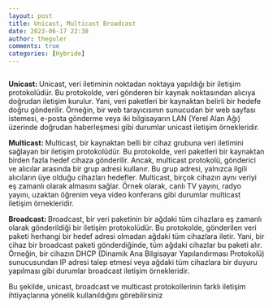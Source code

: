 ```yaml
---
layout: post
title: Unicast, Multicast Broadcast
date: 2023-06-17 22:38
author: theguler
comments: true
categories: [Hybride]
---
```

<!-- wp:image {"id":7516,"sizeSlug":"large","linkDestination":"none"} -->
<figure class="wp-block-image size-large"><img src="https://farukguler.com/assets/post_images/unicast-multicast-broadcast.jpg?w=691" alt="" class="wp-image-7516" /></figure>
<!-- /wp:image -->

<!-- wp:paragraph -->
<p><strong>Unicast: </strong>Unicast, veri iletiminin noktadan noktaya yapıldığı bir iletişim protokolüdür. Bu protokolde, veri gönderen bir kaynak noktasından alıcıya doğrudan iletişim kurulur. Yani, veri paketleri bir kaynaktan belirli bir hedefe doğru gönderilir. Örneğin, bir web tarayıcısının sunucudan bir web sayfası istemesi, e-posta gönderme veya iki bilgisayarın LAN (Yerel Alan Ağı) üzerinde doğrudan haberleşmesi gibi durumlar unicast iletişim örnekleridir.</p>
<!-- /wp:paragraph -->

<!-- wp:paragraph -->
<p><strong>Multicast: </strong>Multicast, bir kaynaktan belli bir cihaz grubuna veri iletimini sağlayan bir iletişim protokolüdür. Bu protokolde, veri paketleri bir kaynaktan birden fazla hedef cihaza gönderilir. Ancak, multicast protokolü, gönderici ve alıcılar arasında bir grup adresi kullanır. Bu grup adresi, yalnızca ilgili alıcıların üye olduğu cihazları hedefler. Multicast, birçok cihazın aynı veriyi eş zamanlı olarak almasını sağlar. Örnek olarak, canlı TV yayını, radyo yayını, uzaktan öğrenim veya video konferans gibi durumlar multicast iletişim örnekleridir.</p>
<!-- /wp:paragraph -->

<!-- wp:paragraph -->
<p><strong>Broadcast: </strong>Broadcast, bir veri paketinin bir ağdaki tüm cihazlara eş zamanlı olarak gönderildiği bir iletişim protokolüdür. Bu protokolde, gönderilen veri paketi herhangi bir hedef adresi olmadan ağdaki tüm cihazlara iletir. Yani, bir cihaz bir broadcast paketi gönderdiğinde, tüm ağdaki cihazlar bu paketi alır. Örneğin, bir cihazın DHCP (Dinamik Ana Bilgisayar Yapılandırması Protokolü) sunucusundan IP adresi talep etmesi veya ağdaki tüm cihazlara bir duyuru yapılması gibi durumlar broadcast iletişim örnekleridir.</p>
<!-- /wp:paragraph -->

<!-- wp:paragraph -->
<p>Bu şekilde, unicast, broadcast ve multicast protokollerinin farklı iletişim ihtiyaçlarına yönelik kullanıldığını görebilirsiniz</p>
<!-- /wp:paragraph -->
